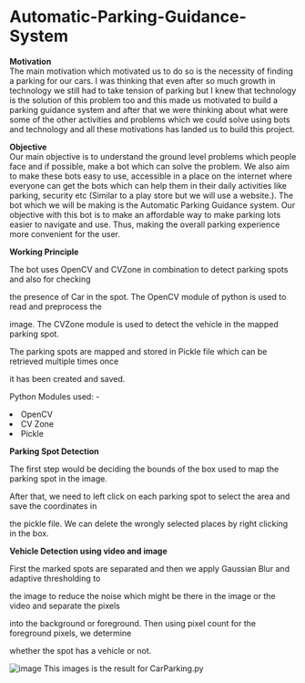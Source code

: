 # Automatic-Parking-Guidance-System
<b>Motivation</b><br>
The main motivation which motivated us to do so is the necessity of finding a parking for our cars.
I was thinking that even after so much growth in technology we still had to take tension of parking
but I knew that technology is the solution of this problem too and this made us motivated to build a
parking guidance system and after that we were thinking about what were some of the other
activities and problems which we could solve using bots and technology and all these motivations
has landed us to build this project.

<b>Objective</b><br>
Our main objective is to understand the ground level problems which people face and if possible,
make a bot which can solve the problem. We also aim to make these bots easy to use, accessible in
a place on the internet where everyone can get the bots which can help them in their daily activities
like parking, security etc (Similar to a play store but we will use a website.). The bot which we will
be making is the Automatic Parking Guidance system. Our objective with this bot is to make an
affordable way to make parking lots easier to navigate and use. Thus, making the overall parking
experience more convenient for the user.
<br>

<b>Working Principle</b>

The bot uses OpenCV and CVZone in combination to detect parking spots and also for checking 

the presence of Car in the spot. The OpenCV module of python is used to read and preprocess the 

image. The CVZone module is used to detect the vehicle in the mapped parking spot.

The parking spots are mapped and stored in Pickle file which can be retrieved multiple times once

it has been created and saved.

Python Modules used: -

<li> OpenCV

<li> CV Zone

<li> Pickle

<b>Parking Spot Detection</b>

The first step would be deciding the bounds of the box used to map the parking spot in the image. 

After that, we need to left click on each parking spot to select the area and save the coordinates in 

the pickle file. We can delete the wrongly selected places by right clicking in the box.

<b>Vehicle Detection using video and image</b>

First the marked spots are separated and then we apply Gaussian Blur and adaptive thresholding to 

the image to reduce the noise which might be there in the image or the video and separate the pixels 

into the background or foreground. Then using pixel count for the foreground pixels, we determine 

whether the spot has a vehicle or not.

![image](https://github.com/adilanka/Automatic-Parking-Guidance-System/assets/87301182/47804572-46c9-4c9e-a5d7-2bda9fde7b1e)
This images is the result for CarParking.py
